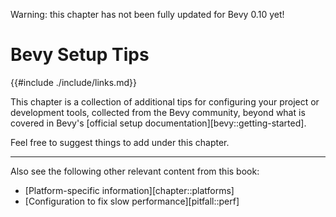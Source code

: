 Warning: this chapter has not been fully updated for Bevy 0.10 yet!

# Bevy Setup Tips

{{#include ./include/links.md}}

This chapter is a collection of additional tips for configuring
your project or development tools, collected from the Bevy
community, beyond what is covered in Bevy's [official setup
documentation][bevy::getting-started].

Feel free to suggest things to add under this chapter.

---

Also see the following other relevant content from this book:
  - [Platform-specific information][chapter::platforms]
  - [Configuration to fix slow performance][pitfall::perf]
